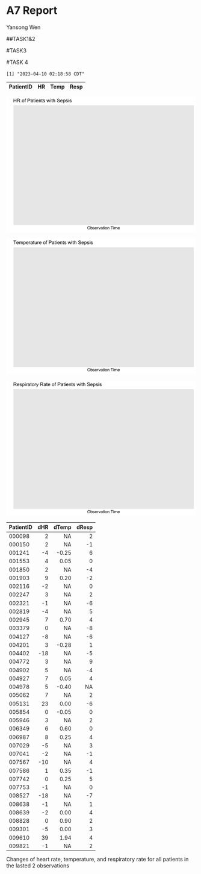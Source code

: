 A7 Report
================
Yansong Wen

\##TASK1&2

\#TASK3

\#TASK 4

    [1] "2023-04-10 02:18:58 CDT"

| PatientID |  HR | Temp | Resp |
|:----------|----:|-----:|-----:|

![](README_files/figure-commonmark/unnamed-chunk-4-1.png)

![](README_files/figure-commonmark/unnamed-chunk-4-2.png)

![](README_files/figure-commonmark/unnamed-chunk-4-3.png)

| PatientID | dHR | dTemp | dResp |
|:----------|----:|------:|------:|
| 000098    |   2 |    NA |     2 |
| 000150    |   2 |    NA |    -1 |
| 001241    |  -4 | -0.25 |     6 |
| 001553    |   4 |  0.05 |     0 |
| 001850    |   2 |    NA |    -4 |
| 001903    |   9 |  0.20 |    -2 |
| 002116    |  -2 |    NA |     0 |
| 002247    |   3 |    NA |     2 |
| 002321    |  -1 |    NA |    -6 |
| 002819    |  -4 |    NA |     5 |
| 002945    |   7 |  0.70 |     4 |
| 003379    |   0 |    NA |    -8 |
| 004127    |  -8 |    NA |    -6 |
| 004201    |   3 | -0.28 |     1 |
| 004402    | -18 |    NA |    -5 |
| 004772    |   3 |    NA |     9 |
| 004902    |   5 |    NA |    -4 |
| 004927    |   7 |  0.05 |     4 |
| 004978    |   5 | -0.40 |    NA |
| 005062    |   7 |    NA |     2 |
| 005131    |  23 |  0.00 |    -6 |
| 005854    |   0 | -0.05 |     0 |
| 005946    |   3 |    NA |     2 |
| 006349    |   6 |  0.60 |     0 |
| 006987    |   8 |  0.25 |     4 |
| 007029    |  -5 |    NA |     3 |
| 007041    |  -2 |    NA |    -1 |
| 007567    | -10 |    NA |     4 |
| 007586    |   1 |  0.35 |    -1 |
| 007742    |   0 |  0.25 |     5 |
| 007753    |  -1 |    NA |     0 |
| 008527    | -18 |    NA |    -7 |
| 008638    |  -1 |    NA |     1 |
| 008639    |  -2 |  0.00 |     4 |
| 008828    |   0 |  0.90 |     2 |
| 009301    |  -5 |  0.00 |     3 |
| 009610    |  39 |  1.94 |     4 |
| 009821    |  -1 |    NA |     2 |

Changes of heart rate, temperature, and respiratory rate for all
patients in the lasted 2 observations
